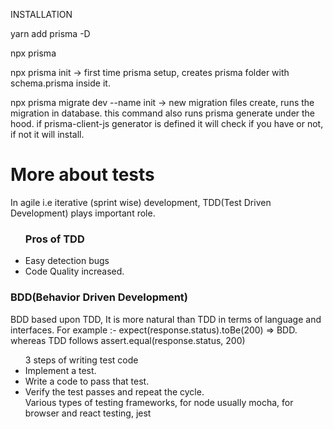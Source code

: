 INSTALLATION

yarn add prisma -D

npx prisma

npx prisma init -> first time prisma setup, creates prisma folder with schema.prisma inside it.

npx prisma migrate dev --name init -> new migration files create, runs the migration in database. this command also runs prisma generate under the hood. if prisma-client-js generator is defined it will check if you have or not, if not it will install.

# More about tests

In agile i.e iterative (sprint wise) development, TDD(Test Driven Development) plays important role.

<ul><h3> Pros of TDD </h3>
<li> Easy detection bugs </li>
<li> Code Quality increased. </li>
</ul>

<!-- REST APIS, various standalone services tested via TDD whereas UX ,UI via selenium or puppeteer -->

<h3>BDD(Behavior Driven Development)</h3>
BDD based upon TDD, It is more natural than TDD in terms of language and interfaces. For example :- expect(response.status).toBe(200) => BDD. whereas TDD follows assert.equal(response.status, 200)

<p>
<ul>3 steps of writing test code
<li> Implement a test. </li>
<li> Write a code to pass that test. </li>
<li> Verify the test passes and repeat the cycle. </li>
Various types of testing frameworks, for node usually mocha, for browser and react testing, jest
</ul>
</p>
